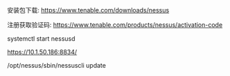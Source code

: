 安装包下载: https://www.tenable.com/downloads/nessus

注册获取验证码: https://www.tenable.com/products/nessus/activation-code

systemctl start nessusd

https://10.1.50.186:8834/

/opt/nessus/sbin/nessuscli update

